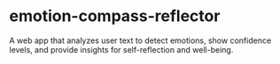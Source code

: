 # emotion-compass-reflector
A web app that analyzes user text to detect emotions, show confidence levels, and provide insights for self-reflection and well-being.
